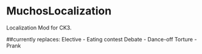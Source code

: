 # MuchosLocalization
Localization Mod for CK3.

##currently replaces:
Elective - Eating contest
Debate - Dance-off
Torture - Prank
